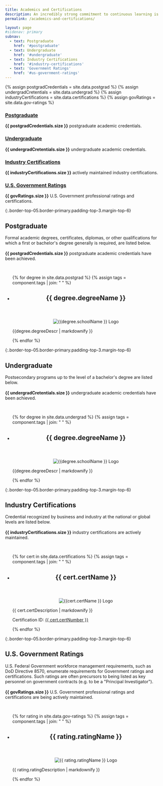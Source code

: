 ```yaml
---
title: Academics and Certifications
description: An incredibly strong commitment to continuous learning is reflected in the 55+ degrees, certifications, and U.S. Government ratings.
permalink: /academics-and-certifications/

layout: page
#sidenav: primary
subnav:
  - text: Postgraduate
    href: '#postgraduate'
  - text: Undergraduate
    href: '#undergraduate'
  - text: Industry Certifications
    href: '#industry-certifications'
  - text: 'Government Ratings'
    href: '#us-government-ratings'
---
```


{% assign postgradCredentials = site.data.postgrad %}
{% assign undergradCretentials = site.data.undergrad %}
{% assign industryCertifications = site.data.certifications %}
{% assign govRatings = site.data.gov-ratings %}

<!--Total:
{{ postgradCredentials.size | plus: undergradCretentials.size | plus: industryCertifications.size | plus: govRatings.size }} -->

<div class="grid-row grid-gap flex-align-stretch margin-top-4">
  <div class="tablet:grid-col display-flex flex-align-stretch">
    <div class="site-docs-card-link">
      <h3 class="font-lang-lg margin-0">
        <a href="{{ site.baseurl }}/academics-and-certifications/#postgraduate" class="text-no-underline text-primary hover:text-underline block-link">
        Postgraduate</a>
      </h3>
      <p class="margin-top-1"><strong>{{ postgradCredentials.size }}</strong> postgraduate academic credentials.</p>
    </div>
  </div>
  <div class="margin-top-2 tablet:margin-top-0 tablet:grid-col display-flex flex-align-stretch">
    <div class="site-docs-card-link">
      <h3 class="font-lang-lg margin-0">
        <a href="{{ site.baseurl }}/academics-and-certifications/#undergraduate" class="text-no-underline text-primary hover:text-underline block-link">Undergraduate</a>
      </h3>
      <p class="margin-top-1"><strong>{{ undergradCretentials.size }}</strong> undergraduate academic credentials.</p>
    </div>
  </div>
  <div class="tablet:grid-col margin-top-2 tablet:margin-top-0 display-flex flex-align-stretch">
    <div class="site-docs-card-link">
      <h3 class="font-lang-lg margin-0">
        <a href="{{ site.baseurl }}/academics-and-certifications/#industry-certifications" class="block-link text-no-underline text-primary hover:text-underline">Industry Certifications</a>
      </h3>
      <p class="margin-top-1"><strong>{{ industryCertifications.size }}</strong> actively maintained industry certifications.</p>
    </div>
  </div>
  <div class="tablet:grid-col margin-top-2 tablet:margin-top-0 display-flex flex-align-stretch">
    <div class="site-docs-card-link">
      <h3 class="font-lang-lg margin-0">
        <a href="{{ site.baseurl }}/academics-and-certifications/#us-government-ratings" class="block-link text-no-underline text-primary hover:text-underline">U.S. Government Ratings</a>
      </h3>
      <p class="margin-top-1"><strong>{{ govRatings.size }}</strong> U.S. Government professional ratings and certifications.</p>
    </div>
  </div>
</div>

{:.border-top-05.border-primary.padding-top-3.margin-top-6}

## Postgraduate
<p>Formal academic degrees, certificates, diplomas, or other qualifications for which a first or bachelor's degree generally is required, are listed below.<br/>
<br/>
<strong>{{ postgradCredentials.size }}</strong> postgraduate academic credentials have been achieved.</p><br/>
<ul class="usa-card-group">
{% for degree in site.data.postgrad %}
{% assign tags = component.tags | join: " " %}
  <li class="tablet:grid-col-12 usa-card usa-card--flag">
    <div class="usa-card__container">
      <header class="usa-card__header">
        <h2 class="usa-card__heading">{{ degree.degreeName }}</h2>
      </header>
      <div class="usa-card__media">
        <div >
          <center>
            <img src="{{ site.baseurl }}/{{ degree.schoolLogo }}" alt="{{degree.schoolName }} Logo">
          </center>
        </div>
      </div>
      <div class="usa-card__body">
        <p>{{degree.degreeDescr | markdownify }}</p>
      </div>
    </div>
  </li>
{% endfor %}
</ul>

{:.border-top-05.border-primary.padding-top-3.margin-top-6}

## Undergraduate
<p>Postsecondary programs up to the level of a bachelor's degree are listed below.<br/>
<br/>
<strong>{{ undergradCretentials.size }}</strong> undergraduate academic credentials have been achieved.
</p><br/>
<ul class="usa-card-group">
{% for degree in site.data.undergrad %}
{% assign tags = component.tags | join: " " %}
  <li class="tablet:grid-col-12 usa-card usa-card--flag">
    <div class="usa-card__container">
      <header class="usa-card__header">
        <h2 class="usa-card__heading">{{ degree.degreeName }}</h2>
      </header>
      <div class="usa-card__media">
        <div >
          <center>
            <img src="{{ site.baseurl }}/{{ degree.schoolLogo }}" alt="{{degree.schoolName }} Logo">
          </center>
        </div>
      </div>
      <div class="usa-card__body">
        <p>{{degree.degreeDescr | markdownify }}</p>
      </div>
    </div>
  </li>
{% endfor %}
</ul>

{:.border-top-05.border-primary.padding-top-3.margin-top-6}

## Industry Certifications
<p>Credential recognized by business and industry at the national or global levels are listed below.<br/>
<br/>
<strong>{{ industryCertifications.size }}</strong> industry certifications are actively maintained.</p><br/>
<ul class="usa-card-group">
{% for cert in site.data.certifications %}
{% assign tags = component.tags | join: " " %}
  <li class="tablet:grid-col-12 usa-card usa-card--flag">
    <div class="usa-card__container">
      <header class="usa-card__header">
        <h2 class="usa-card__heading">{{ cert.certName }}</h2>
      </header>
      <div class="usa-card__media">
        <div >
          <center>
            <img src="{{ site.baseurl }}/{{ cert.certLogo }}" alt="{{cert.certName }} Logo">
          </center>
        </div>
      </div>
      <div class="usa-card__body">
        <p>{{ cert.certDescription | markdownify }}</p>
        <p>Certification ID: <a href="{{ cert.certVerificationURL }}" target="_blank">{{ cert.certNumber }}</a></p>
      </div>
    </div>
  </li>
{% endfor %}
</ul>

{:.border-top-05.border-primary.padding-top-3.margin-top-6}

## U.S. Government Ratings
<p>U.S. Federal Government workforce management requirements, such as DoD Directive 8570, enumerate requirements for Government ratings and certifications. Such ratings are often precursors to being listed as key personnel on government contracts (e.g. to be a "Principal Investigator").<br/>
<br/>
<strong>{{ govRatings.size }}</strong> U.S. Government professional ratings and certifications are being actively maintained.</p><br/>
<ul class="usa-card-group">
{% for rating in site.data.gov-ratings %}
{% assign tags = component.tags | join: " " %}
  <li class="tablet:grid-col-12 usa-card usa-card--flag">
    <div class="usa-card__container">
      <header class="usa-card__header">
        <h2 class="usa-card__heading">{{ rating.ratingName }}</h2>
      </header>
      <div class="usa-card__media">
        <div >
          <center>
            <img src="{{ site.baseurl }}/{{ rating.ratingLogo }}" alt="{{ rating.ratingName }} Logo">
          </center>
        </div>
      </div>
      <div class="usa-card__body">
        <p>{{ rating.ratingDescription | markdownify }}</p>
      </div>
    </div>
  </li>
{% endfor %}
</ul>
